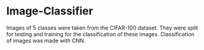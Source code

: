 # Image-Classifier
Images of 5 classes were taken from the CIFAR-100 dataset. They were split for testing and training for the classification of these images. Classification of images was made with CNN.

